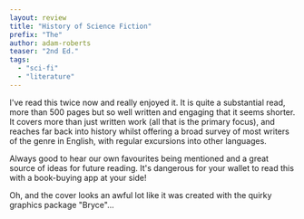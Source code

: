 ```yaml
---
layout: review
title: "History of Science Fiction"
prefix: "The"
author: adam-roberts
teaser: "2nd Ed."
tags:
  - "sci-fi"
  - "literature"
---
```


I've read this twice now and really enjoyed it. It is quite a substantial read, more than
500 pages but so well written and engaging that it seems shorter. It covers more than just
written work (all that is the primary focus), and reaches far back into history whilst
offering a broad survey of most writers of the genre in English, with regular excursions
into other languages.

Always good to hear our own favourites being mentioned and a great source of ideas
for future reading. It's dangerous for your wallet to read this with a book-buying app
at your side!

Oh, and the cover looks an awful lot like it was created with the quirky graphics
package "Bryce"...

